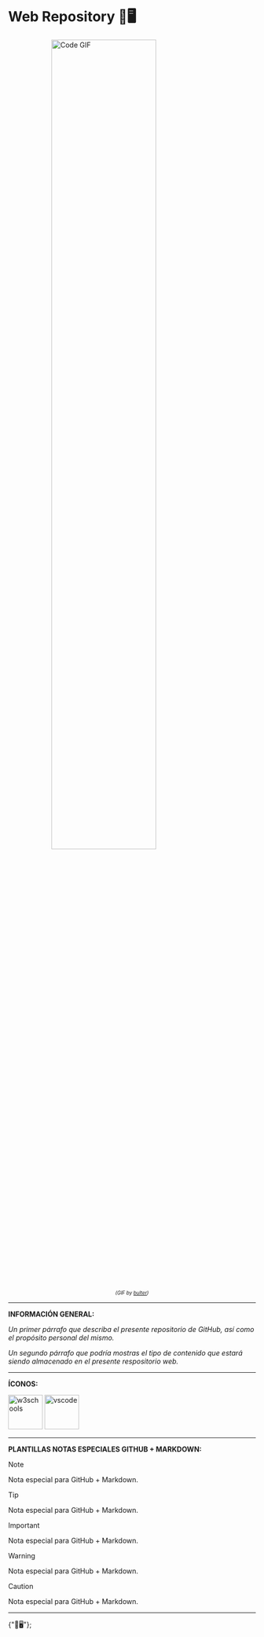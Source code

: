 # Web Repository 🌿🖥️

<img src="https://media0.giphy.com/media/v1.Y2lkPTc5MGI3NjExZ3o1OXZ3Zm0ybXRyODk1cjQ4bXloaXNnYmFnZjYxNG56NjJ3YnQ0ZSZlcD12MV9pbnRlcm5hbF9naWZfYnlfaWQmY3Q9Zw/26tn33aiTi1jkl6H6/giphy.gif" alt="Code GIF" style="width: 65%;display:block;margin:auto;">
<p id="img-caption" style="font-size: 10px;font-style: italic;text-align: center;">(GIF by <a href="https://giphy.com/butler">bulter</a>)</p>

--- 

**INFORMACIÓN GENERAL:**

*Un primer párrafo que describa el presente repositorio de GitHub, así como el propósito personal del mismo.*

*Un segundo párrafo que podría mostras el tipo de contenido que estará siendo almacenado en el presente respositorio web.*

---

**ÍCONOS:**

<img src="https://vetores.org/d/w3schools.svg" alt="w3schools" height="70"/> <img src="https://code.visualstudio.com/assets/images/code-stable.png" alt="vscode" width="70" height="70"/>

<!-- ```
📦web
 ┣ 📂glassmorphism-card
 ┃ ┣ 📜index.html
 ┃ ┣ 📜style.css
 ┃ ┗ 📜vanilla-tilt.js
 ┣ 📂pixel-image-animation
 ┃ ┣ 📂imgs
 ┃ ┃ ┗ 📜img1.jpg
 ┃ ┣ 📜index.html
 ┃ ┗ 📜style.css
 ┣ 📂rocket-animation
 ┃ ┗ 📜index.html
 ┣ 📂text-portrait-mousemove
 ┃ ┣ 📂imgs
 ┃ ┃ ┗ 📜img1.jpg
 ┃ ┣ 📜index.html
 ┃ ┗ 📜style.css
 ┣ 📜favicon.ico
 ┣ 📜favicon.png
 ┣ 📜index.html
 ┣ 📜README.md
 ┗ 📜style.css
``` -->

---

**PLANTILLAS NOTAS ESPECIALES GITHUB + MARKDOWN:**

> [!NOTE]
> Nota especial para GitHub + Markdown.

> [!TIP]
> Nota especial para GitHub + Markdown.

> [!IMPORTANT]
> Nota especial para GitHub + Markdown.

> [!WARNING]
> Nota especial para GitHub + Markdown.

> [!CAUTION]
> Nota especial para GitHub + Markdown.

---

{"🌿🖥️"};
